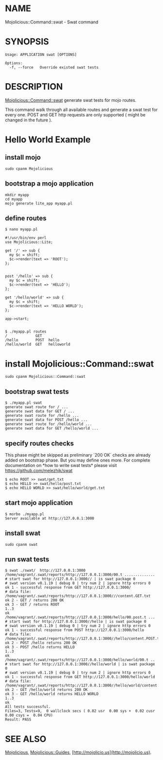 # NAME

Mojolicious::Command::swat - Swat command

# SYNOPSIS

    Usage: APPLICATION swat [OPTIONS]

    Options:
      -f, --force   Override existed swat tests

# DESCRIPTION

[Mojolicious::Command::swat](https://metacpan.org/pod/Mojolicious::Command::swat) generate swat tests for mojo routes.

This command walk through all available routes and generate a swat test for every one. 
POST and GET http requests are only supported ( might be changed in the future ).

# Hello World Example 

## install mojo

    sudo cpanm Mojolicious

## bootstrap a mojo application

    mkdir myapp
    cd myapp
    mojo generate lite_app myapp.pl
    

## define routes

    $ nano myapp.pl

    #!/usr/bin/env perl
    use Mojolicious::Lite;
    
    get '/' => sub {
      my $c = shift;
      $c->render(text => 'ROOT');
    };
    
    
    post '/hello' => sub {
      my $c = shift;
      $c->render(text => 'HELLO');
    };
    
    get '/hello/world' => sub {
      my $c = shift;
      $c->render(text => 'HELLO WORLD');
    };
    
    app->start;
    

    $ ./myapp.pl routes
    /             GET
    /hello        POST  hello
    /hello/world  GET   helloworld

# install Mojolicious::Command::swat

    sudo cpanm Mojolicious::Command::swat    

## bootstrap swat tests

    $ ./myapp.pl swat
    generate swat route for / ...
    generate swat data for GET / ...
    generate swat route for /hello ...
    generate swat data for POST /hello ...
    generate swat route for /hello/world ...
    generate swat data for GET /hello/world ...

## specify routes checks

This phase might be skipped as preliminary \`200 OK\` checks are already added on bootstrap phase. But you may define ones more. 
For complete documentation on \*how to write swat tests\*  please visit  https://github.com/melezhik/swat

    $ echo ROOT >> swat/get.txt
    $ echo HELLO >> swat/hello/post.txt
    $ echo HELLO WORLD >> swat/hello/world/get.txt

## start mojo application

    $ morbo ./myapp.pl
    Server available at http://127.0.0.1:3000

## install swat

    sudo cpanm swat

## run swat tests

    $ swat ./swat/  http://127.0.0.1:3000
    /home/vagrant/.swat/reports/http://127.0.0.1:3000/00.t ..............
    # start swat for http://127.0.0.1:3000// | is swat package 0
    # swat version v0.1.19 | debug 0 | try num 2 | ignore http errors 0
    ok 1 - successful response from GET http://127.0.0.1:3000/
    # data file: /home/vagrant/.swat/reports/http://127.0.0.1:3000///content.GET.txt
    ok 2 - GET / returns 200 OK
    ok 3 - GET / returns ROOT
    1..3
    ok
    /home/vagrant/.swat/reports/http://127.0.0.1:3000/hello/00.post.t ...
    # start swat for http://127.0.0.1:3000//hello | is swat package 0
    # swat version v0.1.19 | debug 0 | try num 2 | ignore http errors 0
    ok 1 - successful response from POST http://127.0.0.1:3000/hello
    # data file: /home/vagrant/.swat/reports/http://127.0.0.1:3000//hello/content.POST.txt
    ok 2 - POST /hello returns 200 OK
    ok 3 - POST /hello returns HELLO
    1..3
    ok
    /home/vagrant/.swat/reports/http://127.0.0.1:3000/hello/world/00.t ..
    # start swat for http://127.0.0.1:3000//hello/world | is swat package 0
    # swat version v0.1.19 | debug 0 | try num 2 | ignore http errors 0
    ok 1 - successful response from GET http://127.0.0.1:3000/hello/world
    # data file: /home/vagrant/.swat/reports/http://127.0.0.1:3000//hello/world/content.GET.txt
    ok 2 - GET /hello/world returns 200 OK
    ok 3 - GET /hello/world returns HELLO WORLD
    1..3
    ok
    All tests successful.
    Files=3, Tests=9,  0 wallclock secs ( 0.02 usr  0.00 sys +  0.02 cusr  0.00 csys =  0.04 CPU)
    Result: PASS
        
    

# SEE ALSO

[Mojolicious](https://metacpan.org/pod/Mojolicious), [Mojolicious::Guides](https://metacpan.org/pod/Mojolicious::Guides), [http://mojolicio.us](http://mojolicio.us).
